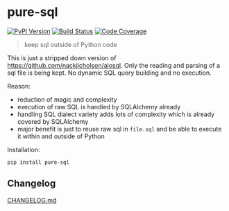 # pure-sql

[![PyPI Version][pypi-image]][pypi-url]
[![Build Status][build-image]][build-url]
[![Code Coverage][coverage-image]][coverage-url]

> keep sql outside of Python code

This is just a stripped down version of https://github.com/nackjicholson/aiosql. Only the reading and parsing of
a sql file is being kept. No dynamic SQL query building and no execution.

Reason:
- reduction of magic and complexity
- execution of raw SQL is handled by SQLAlchemy already
- handling SQL dialect variety adds lots of complexity which is already covered by SQLAlchemy
- major benefit is just to reuse raw sql in `file.sql` and be able to execute it within and outside of Python

Installation:
```shell
pip install pure-sql
```

## Changelog
[CHANGELOG.md](https://github.com/sysid/sse-starlette/blob/master/CHANGELOG.md)

<!-- Badges -->

[pypi-image]: https://badge.fury.io/py/pure-sql.svg
[pypi-url]: https://pypi.org/project/pure-sql/
[build-image]: https://github.com/sysid/pure-sql/actions/workflows/build.yml/badge.svg
[build-url]: https://github.com/sysid/pure-sql/actions/workflows/build.yml
[coverage-image]: https://codecov.io/gh/sysid/pure-sql/branch/master/graph/badge.svg
[coverage-url]: https://codecov.io/gh/sysid/pure-sql
